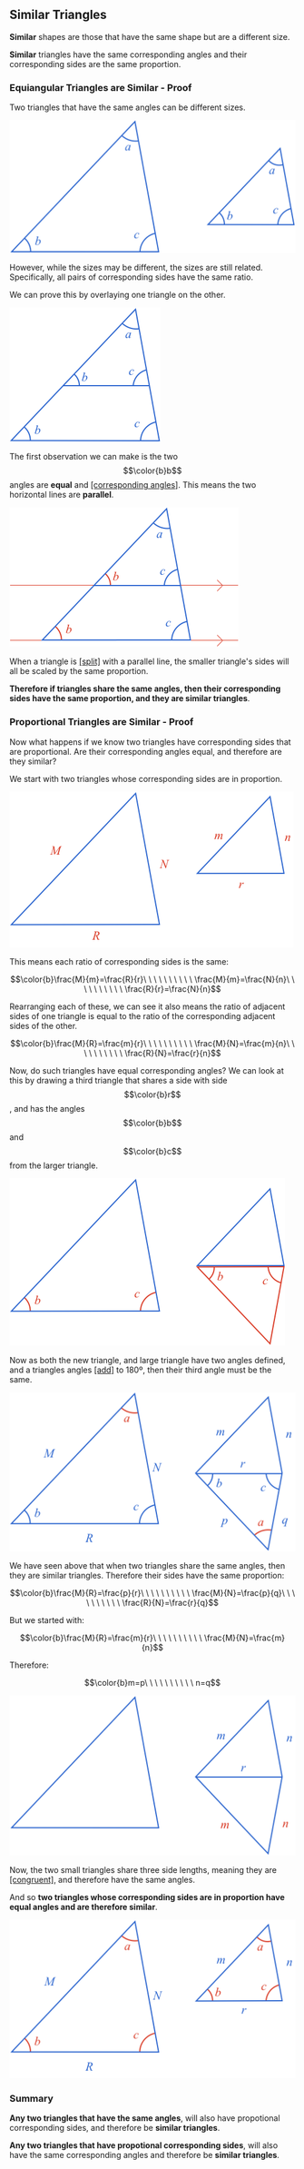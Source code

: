 ## Similar Triangles

**Similar** shapes are those that have the same shape but are a different size.

**Similar** triangles have the same corresponding angles and their corresponding sides are the same proportion.

### Equiangular Triangles are Similar - Proof

Two triangles that have the same angles can be different sizes.

![](./EquiangularTriangles.png)

However, while the sizes may be different, the sizes are still related. Specifically, all pairs of corresponding sides have the same ratio.


We can prove this by overlaying one triangle on the other.

![](./OverlayTriangles.png)

The first observation we can make is the two $$\color{b}b$$ angles are **equal** and [[corresponding angles]]((qr,'Math/Geometry_1/RelatedAngles/base/Corresponding',#00756F)). This means the two horizontal lines are **parallel**.

![](./CorrespondingAngles.png)

When a triangle is [[split]]((qr,'Math/Geometry_1/ParallelSplitOfTriangle/base/Triangle',#00756F)) with a parallel line, the smaller triangle's sides will all be scaled by the same proportion.

**Therefore if triangles share the same angles, then their corresponding sides have the same proportion, and they are similar triangles**.


### Proportional Triangles are Similar - Proof

Now what happens if we know two triangles have corresponding sides that are proportional. Are their corresponding angles equal, and therefore are they similar?

We start with two triangles whose corresponding sides are in proportion.

![](./StartProportionalTriangles.png)

This means each ratio of corresponding sides is the same:

$$\color{b}\frac{M}{m}=\frac{R}{r}\ \ \ \ \ \ \ \ \ \ \frac{M}{m}=\frac{N}{n}\ \ \ \ \ \ \ \ \ \ \frac{R}{r}=\frac{N}{n}$$

Rearranging each of these, we can see it also means the ratio of adjacent sides of one triangle is equal to the ratio of the corresponding adjacent sides of the other.

$$\color{b}\frac{M}{R}=\frac{m}{r}\ \ \ \ \ \ \ \ \ \ \frac{M}{N}=\frac{m}{n}\ \ \ \ \ \ \ \ \ \ \frac{R}{N}=\frac{r}{n}$$

Now, do such triangles have equal corresponding angles? We can look at this by drawing a third triangle that shares a side with side $$\color{b}r$$, and has the angles $$\color{b}b$$ and $$\color{b}c$$ from the larger triangle.

![](./NewTriangle.png)

Now as both the new triangle, and large triangle have two angles defined, and a triangles angles [[add]]((qr,'Math/Geometry_1/Triangles/base/AngleSum',#00756F)) to 180º, then their third angle must be the same.

![](./CalcAngleA.png)

We have seen above that when two triangles share the same angles, then they are similar triangles. Therefore their sides have the same proportion:


$$\color{b}\frac{M}{R}=\frac{p}{r}\ \ \ \ \ \ \ \ \ \ \frac{M}{N}=\frac{p}{q}\ \ \ \ \ \ \ \ \ \ \frac{R}{N}=\frac{r}{q}$$

But we started with:

$$\color{b}\frac{M}{R}=\frac{m}{r}\ \ \ \ \ \ \ \ \ \ \frac{M}{N}=\frac{m}{n}$$

Therefore:

$$\color{b}m=p\ \ \ \ \ \ \ \ \ \ n=q$$

![](ProportionalCongruent.png)

Now, the two small triangles share three side lengths, meaning they are [[congruent]]((qr,'Math/Geometry_1/CongruentTriangles/base/Sss',#00756F)), and therefore have the same angles.

And so **two triangles whose corresponding sides are in proportion have equal angles and are therefore similar**.

![](ProportionalFinal.png)

### Summary

**Any two triangles that have the same angles**, will also have propotional corresponding sides, and therefore be **similar triangles**.

**Any two triangles that have propotional corresponding sides**, will also have the same corresponding angles and therefore be **similar triangles**.


